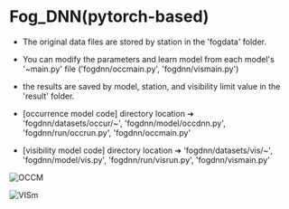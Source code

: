 # Fog_DNN(pytorch-based)

- The original data files are stored by station in the 'fogdata' folder.

- You can modify the parameters and learn model from each model's '~main.py' file ('fogdnn/occmain.py', 'fogdnn/vismain.py')

- the results are saved by model, station, and visibility limit value in the 'result' folder.

- [occurrence model code] directory location 
➔ 'fogdnn/datasets/occur/~', 'fogdnn/model/occdnn.py', 'fogdnn/run/occrun.py', 'fogdnn/occmain.py'

- [visibility model code] directory location 
➔ 'fogdnn/datasets/vis/~', 'fogdnn/model/vis.py', 'fogdnn/run/visrun.py', 'fogdnn/vismain.py'

![OCCM](https://user-images.githubusercontent.com/49590432/131450714-138800b2-6f84-44b5-a52d-8ac95d8226a7.png)



![VISm](https://user-images.githubusercontent.com/49590432/131450717-c4170bea-45c8-4e44-b9e5-62e21d542146.png)


